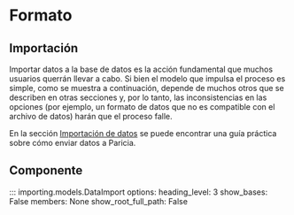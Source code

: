 # Formato

## Importación

Importar datos a la base de datos es la acción fundamental que muchos usuarios querrán llevar a cabo. Si bien el modelo que impulsa el proceso es simple, como se muestra a continuación, depende de muchos otros que se describen en otras secciones y, por lo tanto, las inconsistencias en las opciones (por ejemplo, un formato de datos que no es compatible con el archivo de datos) harán que el proceso falle.

En la sección [Importación de datos](../importing_data.md) se puede encontrar una guía práctica sobre cómo enviar datos a Paricia.

## Componente

::: importing.models.DataImport
    options:
      heading_level: 3
      show_bases: False
      members: None
      show_root_full_path: False
